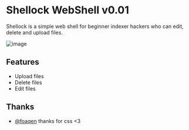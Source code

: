 
# Shellock WebShell v0.01

Shellock is a simple web shell for beginner indexer hackers who can edit, delete and upload files.

![image](https://github.com/user-attachments/assets/d43b51e4-c946-406b-9115-3ef1012e522d)



## Features

- Upload files
- Delete files
- Edit files

  
## Thanks

- [@foaqen](https://www.github.com/foaqen) thanks for css <3


